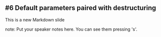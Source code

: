 ##  #6 Default parameters paired with destructuring

This is a new Markdown slide

note:
    Put your speaker notes here.
    You can see them pressing 's'.
